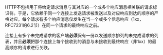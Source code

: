 HTTP不包括用于将给定请求消息与其对应的一个或多个响应消息相关联的请求标识符。于是，它依赖于同一个连接上发送请求被发送以及对应响应到达的顺序的严格对应。每个请求有多个响应消息仅发生在当一个或多个信息响应（1xx，RFC7231的6.2节）在同一个请求的最终响应之前。

连接上有多个未完成请求的客户端**必须**保有一份以发送顺序排列的未完成请求的列表，并且**必须**把那个连接上每个接收到的消息与未接收到最终响应（非1xx）的最高顺序的请求进行关联。